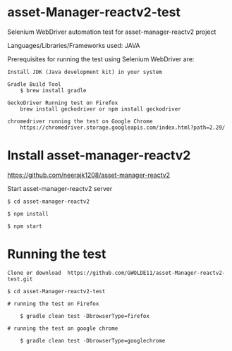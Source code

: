 # asset-Manager-reactv2-test

Selenium WebDriver automation test for asset-manager-reactv2 project

Languages/Libraries/Frameworks used: JAVA

Prerequisites for running the test using Selenium WebDriver are:

    Install JDK (Java development kit) in your system

    Gradle Build Tool
        $ brew install gradle

    GeckoDriver Running test on Firefox
        brew install geckodriver or npm install geckodriver

    chromedriver running the test on Google Chrome
        https://chromedriver.storage.googleapis.com/index.html?path=2.29/
# Install asset-manager-reactv2 
https://github.com/neerajk1208/asset-manager-reactv2

 Start asset-manager-reactv2  server 
 
    $ cd asset-manager-reactv2
 
    $ npm install
 
    $ npm start

# Running the test

    Clone or download  https://github.com/GWOLDE11/asset-Manager-reactv2-test.git

    $ cd asset-Manager-reactv2-test

    # running the test on Firefox

        $ gradle clean test -DbrowserType=firefox

    # running the test on google chrome

        $ gradle clean test -DbrowserType=googlechrome
